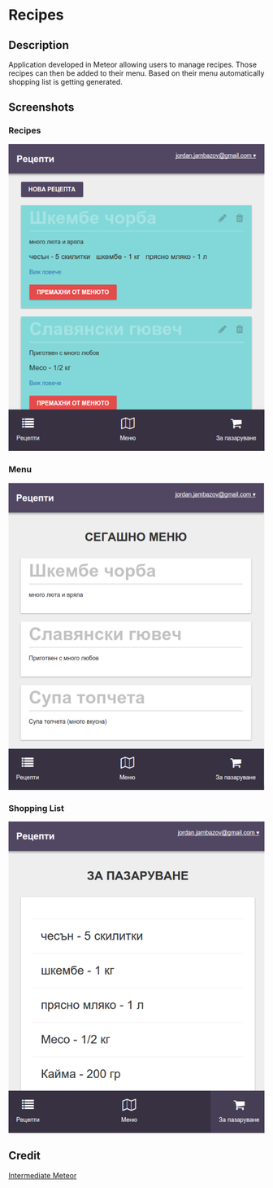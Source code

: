 # Recipes

## Description

Application developed in Meteor allowing users to
manage recipes. Those recipes can then be added to their menu. Based on their menu automatically shopping list is getting generated.


## Screenshots

### Recipes
![Recipes Screen](docs/img/recipes_screen.png)

### Menu
![Menu Screen](docs/img/menu_screen.png)

### Shopping List
![Shopping List Screen](docs/img/shopping_list_screen.png)

## Credit

[Intermediate Meteor](https://www.youtube.com/playlist?list=PLLnpHn493BHFYZUSK62aVycgcAouqBt7V)
